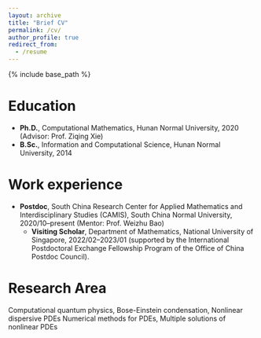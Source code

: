 ```yaml
---
layout: archive
title: "Brief CV"
permalink: /cv/
author_profile: true
redirect_from:
  - /resume
---
```


{% include base_path %}

<!-- &nbsp; -->


Education
======
* **Ph.D.**, Computational Mathematics, Hunan Normal University, 2020 (Advisor: Prof. Ziqing Xie)
* **B.Sc.**, Information and Computational Science, Hunan Normal University, 2014

Work experience
======
* **Postdoc**, South China Research Center for Applied Mathematics and Interdisciplinary Studies (CAMIS),
South China Normal University, 2020/10–present (Mentor: Prof. Weizhu Bao)
  - **Visiting Scholar**, Department of Mathematics, National University of Singapore, 2022/02–2023/01 (supported by the International Postdoctoral Exchange Fellowship Program of the Office of China Postdoc Council).

Research Area
======
Computational quantum physics, Bose-Einstein condensation, Nonlinear dispersive PDEs Numerical methods for PDEs, Multiple solutions of nonlinear PDEs



<!--   
Skills
======
* Skill 1
* Skill 2
  * Sub-skill 2.1
  * Sub-skill 2.2
  * Sub-skill 2.3
* Skill 3

Publications
======
  <ul>{% for post in site.publications %}
    {% include archive-single-cv.html %}
  {% endfor %}</ul>
  
Talks
======
  <ul>{% for post in site.talks %}
    {% include archive-single-talk-cv.html %}
  {% endfor %}</ul>
  
Teaching
======
  <ul>{% for post in site.teaching %}
    {% include archive-single-cv.html %}
  {% endfor %}</ul>
  
Service and leadership
======
* Currently signed in to 43 different slack teams
 -->


